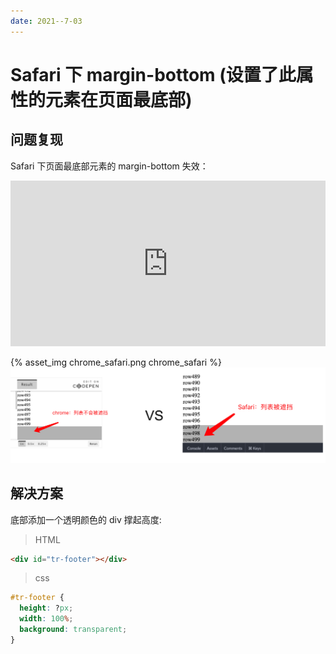 ```yaml
---
date: 2021--7-03
---
```


# Safari 下 margin-bottom (设置了此属性的元素在页面最底部)

## 问题复现

Safari 下页面最底部元素的 margin-bottom 失效：

<iframe height="265" scrolling="no" title="Margin not working only in Safari (element is at the bottom of the page)" src="https://codepen.io/JingW/embed/QWyZjgV?height=265&amp;theme-id=light&amp;default-tab=css,result" frameborder="no" allowtransparency="true" allowfullscreen="true" style="width: 100%"></iframe>

{% asset_img chrome_safari.png chrome_safari %}
![chrome_safari](/assets/Safari下margin-bottom(设置了此属性的元素在页面最底部)/chrome_safari.png)

## 解决方案

底部添加一个透明颜色的 div 撑起高度:

> HTML

```html
<div id="tr-footer"></div>
```

> css

```css
#tr-footer {
  height: ?px;
  width: 100%;
  background: transparent;
}
```
